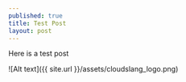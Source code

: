 ```yaml
---
published: true
title: Test Post
layout: post
---
```

Here is a test post

![Alt text]({{ site.url }}/assets/cloudslang_logo.png)
